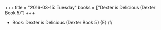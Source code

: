 +++
title = "2016-03-15: Tuesday"
books = ["Dexter is Delicious (Dexter Book 5)"]
+++


* Book: Dexter is Delicious (Dexter Book 5) {E} /f/
